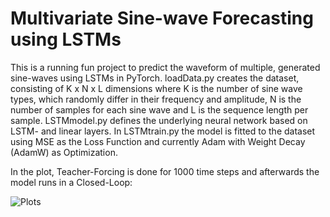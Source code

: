# Multivariate Sine-wave Forecasting using LSTMs
This is a running fun project to predict the waveform of multiple, generated sine-waves using LSTMs in PyTorch. loadData.py creates the dataset, consisting of K x N x L dimensions where K is the number of sine wave types, which randomly differ in their frequency and amplitude, N is the number of samples for each sine wave and L is the sequence length per sample. LSTMmodel.py defines the underlying neural network based on LSTM- and linear layers. In LSTMtrain.py the model is fitted to the dataset using MSE as the Loss Function and currently Adam with Weight Decay (AdamW) as Optimization.

In the plot, Teacher-Forcing is done for 1000 time steps and afterwards the model runs in a Closed-Loop:

![Plots](https://user-images.githubusercontent.com/56418155/152160733-00fbf8ad-90df-4e20-ad87-a4204edf6cc9.png)

